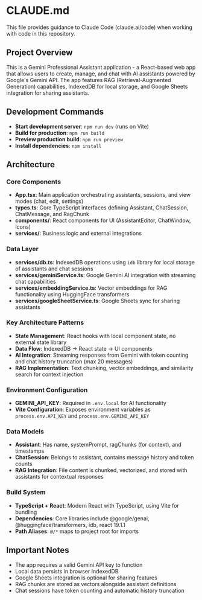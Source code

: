 # CLAUDE.md

This file provides guidance to Claude Code (claude.ai/code) when working with code in this repository.

## Project Overview

This is a Gemini Professional Assistant application - a React-based web app that allows users to create, manage, and chat with AI assistants powered by Google's Gemini API. The app features RAG (Retrieval-Augmented Generation) capabilities, IndexedDB for local storage, and Google Sheets integration for sharing assistants.

## Development Commands

- **Start development server**: `npm run dev` (runs on Vite)
- **Build for production**: `npm run build`
- **Preview production build**: `npm run preview`
- **Install dependencies**: `npm install`

## Architecture

### Core Components
- **App.tsx**: Main application orchestrating assistants, sessions, and view modes (chat, edit, settings)
- **types.ts**: Core TypeScript interfaces defining Assistant, ChatSession, ChatMessage, and RagChunk
- **components/**: React components for UI (AssistantEditor, ChatWindow, Icons)
- **services/**: Business logic and external integrations

### Data Layer
- **services/db.ts**: IndexedDB operations using `idb` library for local storage of assistants and chat sessions
- **services/geminiService.ts**: Google Gemini AI integration with streaming chat capabilities
- **services/embeddingService.ts**: Vector embeddings for RAG functionality using HuggingFace transformers
- **services/googleSheetService.ts**: Google Sheets sync for sharing assistants

### Key Architecture Patterns
- **State Management**: React hooks with local component state, no external state library
- **Data Flow**: IndexedDB → React state → UI components
- **AI Integration**: Streaming responses from Gemini with token counting and chat history truncation (max 20 messages)
- **RAG Implementation**: Text chunking, vector embeddings, and similarity search for context injection

### Environment Configuration
- **GEMINI_API_KEY**: Required in `.env.local` for AI functionality
- **Vite Configuration**: Exposes environment variables as `process.env.API_KEY` and `process.env.GEMINI_API_KEY`

### Data Models
- **Assistant**: Has name, systemPrompt, ragChunks (for context), and timestamps
- **ChatSession**: Belongs to assistant, contains message history and token counts
- **RAG Integration**: File content is chunked, vectorized, and stored with assistants for contextual responses

### Build System
- **TypeScript + React**: Modern React with TypeScript, using Vite for bundling
- **Dependencies**: Core libraries include @google/genai, @huggingface/transformers, idb, react 19.1.1
- **Path Aliases**: `@/*` maps to project root for imports

## Important Notes

- The app requires a valid Gemini API key to function
- Local data persists in browser IndexedDB
- Google Sheets integration is optional for sharing features
- RAG chunks are stored as vectors alongside assistant definitions
- Chat sessions have token counting and automatic history truncation